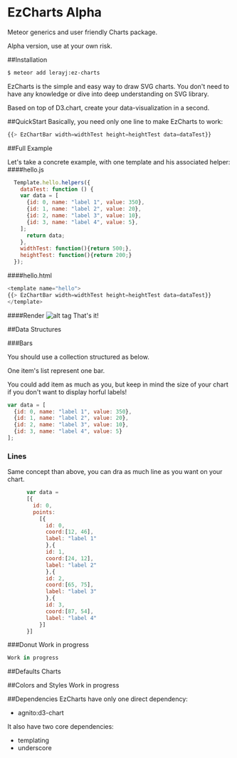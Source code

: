 # EzCharts Alpha
Meteor generics and user friendly Charts package.

Alpha version, use at your own risk.


##Installation


```bash
$ meteor add lerayj:ez-charts
```
EzCharts is the simple and easy way to draw SVG charts. 
You don't need to have any knowledge or dive into deep understanding on SVG library.

Based on top of D3.chart, create your data-visualization in a second.


##QuickStart
  Basically, you need only one line to make EzCharts to work:
  ```javascript
  {{> EzChartBar width=widthTest height=heightTest data=dataTest}}
  ```
##Full Example

Let's take a concrete example, with one template and his associated helper:
####hello.js


```javascript
  Template.hello.helpers({
    dataTest: function () {
    var data = [
      {id: 0, name: "label 1", value: 350},
      {id: 1, name: "label 2", value: 20},
      {id: 2, name: "label 3", value: 10},
      {id: 3, name: "label 4", value: 5},
    ];
      return data;
    },
    widthTest: function(){return 500;},
    heightTest: function(){return 200;}
  });
```

####hello.html


```javascript
<template name="hello">
{{> EzChartBar width=widthTest height=heightTest data=dataTest}}
</template>
```

####Render
![alt tag](./images/scBarChart.png)
That's it!


##Data Structures

###Bars

You should use  a collection structured as below.

One item's list represent one bar.

You could add item as much as you, but keep in mind the size of your chart if you don't want
to display horful labels!

```javascript
var data = [
  {id: 0, name: "label 1", value: 350},
  {id: 1, name: "label 2", value: 20},
  {id: 2, name: "label 3", value: 10},
  {id: 3, name: "label 4", value: 5}
];
```
### Lines

Same concept than above, you can dra as much line as you want on your chart.


```javascript
      var data = 
      [{
        id: 0,
        points: 
          [{
            id: 0,
            coord:[12, 46],
            label: "label 1"
            },{
            id: 1,
            coord:[24, 12],
            label: "label 2"
            },{
            id: 2,
            coord:[65, 75],
            label: "label 3"
            },{
            id: 3,
            coord:[87, 54],
            label: "label 4"
          }]
      }]
```

###Donut
Work in progress

```javascript
Work in progress
```
##Defaults Charts



##Colors and Styles
Work in progress


##Dependencies
EzCharts have only one direct dependency:
- agnito:d3-chart

It also have two core dependencies:
- templating
- underscore
